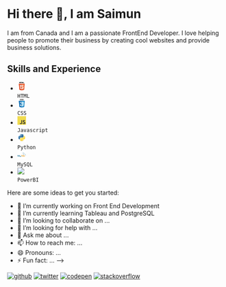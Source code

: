 # Hi there 👋, I am Saimun

I am from Canada and I am  a passionate FrontEnd Developer. I love helping people to promote their business by creating cool websites and provide business solutions.

## Skills and Experience
* <code><img height="20" src="https://raw.githubusercontent.com/devicons/devicon/master/icons/html5/html5-original-wordmark.svg"> HTML</code>
* <code><img height="20" src="https://raw.githubusercontent.com/devicons/devicon/master/icons/css3/css3-original-wordmark.svg"> CSS</code>
* <code><img height="20" src="https://raw.githubusercontent.com/github/explore/80688e429a7d4ef2fca1e82350fe8e3517d3494d/topics/javascript/javascript.png"> Javascript</code>
* <code><img height="20" src="https://raw.githubusercontent.com/devicons/devicon/master/icons/python/python-original.svg"> Python</code>
* <code><img height="20" src="https://raw.githubusercontent.com/devicons/devicon/master/icons/mysql/mysql-original-wordmark.svg"> MySQL</code>
* <code><img height="20" src="https://pbs.twimg.com/media/EimwjJ1WoAYYt_L.jpg"> PowerBI</code>

Here are some ideas to get you started:

- 🔭 I’m currently working on Front End Development
- 🌱 I’m currently learning Tableau and PostgreSQL
- 👯 I’m looking to collaborate on ...
- 🤔 I’m looking for help with ...
- 💬 Ask me about ...
- 📫 How to reach me: ...
- 😄 Pronouns: ...
- ⚡ Fun fact: ...
-->

[<img src='https://cdn.jsdelivr.net/npm/simple-icons@3.0.1/icons/github.svg' alt='github' height='40'>](https://github.com/Saimun4u)  [<img src='https://cdn.jsdelivr.net/npm/simple-icons@3.0.1/icons/twitter.svg' alt='twitter' height='40'>](https://twitter.com/SaimunHassan2)  [<img src='https://cdn.jsdelivr.net/npm/simple-icons@3.0.1/icons/codepen.svg' alt='codepen' height='40'>](https://codepen.io/https://codepen.io/Saimun4u)  [<img src='https://cdn.jsdelivr.net/npm/simple-icons@3.0.1/icons/stackoverflow.svg' alt='stackoverflow' height='40'>](https://stackoverflow.com/users/https://stackexchange.com/users/15041884/saimun) 
